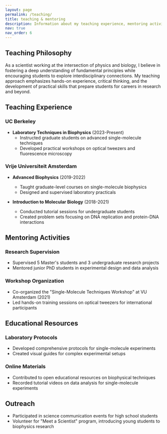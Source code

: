```yaml
---
layout: page
permalink: /teaching/
title: teaching & mentoring
description: Information about my teaching experience, mentoring activities, and educational contributions.
nav: true
nav_order: 6
---
```


## Teaching Philosophy

As a scientist working at the intersection of physics and biology, I believe in fostering a deep understanding of fundamental principles while encouraging students to explore interdisciplinary connections. My teaching approach emphasizes hands-on experience, critical thinking, and the development of practical skills that prepare students for careers in research and beyond.

## Teaching Experience

### UC Berkeley
- **Laboratory Techniques in Biophysics** (2023-Present)
  - Instructed graduate students on advanced single-molecule techniques
  - Developed practical workshops on optical tweezers and fluorescence microscopy

### Vrije Universiteit Amsterdam
- **Advanced Biophysics** (2019-2022)
  - Taught graduate-level courses on single-molecule biophysics
  - Designed and supervised laboratory practicals

- **Introduction to Molecular Biology** (2018-2021)
  - Conducted tutorial sessions for undergraduate students
  - Created problem sets focusing on DNA replication and protein-DNA interactions

## Mentoring Activities

### Research Supervision
- Supervised 5 Master's students and 3 undergraduate research projects
- Mentored junior PhD students in experimental design and data analysis

### Workshop Organization
- Co-organized the "Single-Molecule Techniques Workshop" at VU Amsterdam (2021)
- Led hands-on training sessions on optical tweezers for international participants

## Educational Resources

### Laboratory Protocols
- Developed comprehensive protocols for single-molecule experiments
- Created visual guides for complex experimental setups

### Online Materials
- Contributed to open educational resources on biophysical techniques
- Recorded tutorial videos on data analysis for single-molecule experiments

## Outreach

- Participated in science communication events for high school students
- Volunteer for "Meet a Scientist" program, introducing young students to biophysics research
